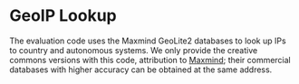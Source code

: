 # GeoIP Lookup

The evaluation code uses the Maxmind GeoLite2 databases to look up IPs to country and autonomous systems.
We only provide the creative commons versions with this code, attribution to [Maxmind](https://dev.maxmind.com/geoip/geoip2/geolite2/); their commercial databases with higher accuracy can be obtained at the same address.